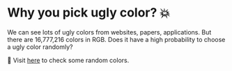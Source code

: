 # Why you pick ugly color? :boom:

We can see lots of ugly colors from websites, papers, applications. But there are 16,777,216 colors in RGB. Does it have a high probability to choose a ugly color randomly?

:tada: Visit [here](https://labmen.github.io/whyupickuglycolor/) to check some random colors.
